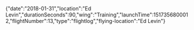 {"date":"2018-01-31","location":"Ed Levin","durationSeconds":90,"wing":"Training","launchTime":1517356800012,"flightNumber":13,"type":"flightlog","flying-location":"Ed Levin"}
